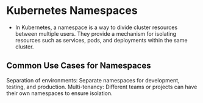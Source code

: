 # Kubernetes Namespaces

- In Kubernetes, a namespace is a way to divide cluster resources between multiple users.  They provide a mechanism for isolating resources such as services, pods, and deployments within the same cluster.

## Common Use Cases for Namespaces
Separation of environments: Separate namespaces for development, testing, and production.
Multi-tenancy: Different teams or projects can have their own namespaces to ensure isolation.
